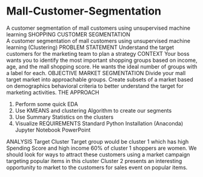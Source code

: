 # Mall-Customer-Segmentation
A customer segmentation of mall customers using unsupervised machine learning 
SHOPPING CUSTOMER SEGMENTATION<br />
A customer segmentation of mall customers using unsupervised machine learning (Clustering)
PROBLEM STATEMENT
Understand the target customers for the marketing team to plan a strategy
CONTEXT
Your boss wants you to identify the most important shopping groups based on income, age, and the mall shopping score.
He wants the ideal number of groups with a label for each.
OBJECTIVE MARKET SEGMENTATION
Divide your mall target market into approachable groups. Create subsets of a market based on demographics behavioral criteria to better understand the target for marketing activities.
THE APPROACH
1.	Perform some quick EDA
2.	Use KMEANS and clustering Algorithm to create our segments
3.	Use Summary Statistics on the clusters
4.	Visualize
REQUIREMENTS
Standard Python Installation (Anaconda)
Jupyter Notebook
PowerPoint

ANALYSIS
Target Cluster
Target group would be cluster 1 which has high Spending Score and high income
60% of cluster 1 shoppers are women. We should look for ways to attract these customers using a market campaign targeting popular items in this cluster
Cluster 2 presents an interesting opportunity to market to the customers for sales event on popular items.



